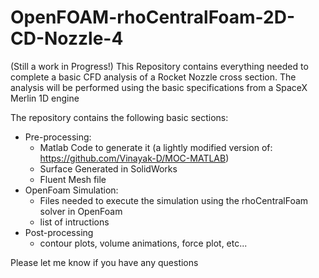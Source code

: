 # OpenFOAM-rhoCentralFoam-2D-CD-Nozzle-4
(Still a work in Progress!)
This Repository contains everything needed to complete a basic CFD analysis of a Rocket Nozzle cross section. The analysis will be performed using the basic specifications from a SpaceX Merlin 1D engine

The repository contains the following basic sections:
  - Pre-processing:
    - Matlab Code to generate it (a lightly modified version of: https://github.com/Vinayak-D/MOC-MATLAB)
    - Surface Generated in SolidWorks
    - Fluent Mesh file
  - OpenFoam Simulation:
    - Files needed to execute the simulation using the rhoCentralFoam solver in OpenFoam
    - list of intructions
  - Post-processing
    - contour plots, volume animations, force plot, etc...

Please let me know if you have any questions
